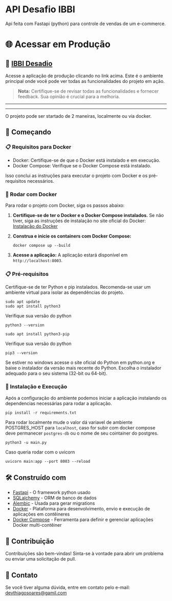 # API Desafio IBBI

Api feita com Fastapi (python) para controle de vendas de um e-commerce.

# 🌐 Acessar em Produção

## 🚀 [IBBI Desadio](https://ibbi-ui.vercel.app)


Acesse a aplicação de produção clicando no link acima. Este é o ambiente principal onde você pode ver todas as funcionalidades do projeto em ação.

> **Nota:** Certifique-se de revisar todas as funcionalidades e fornecer feedback. Sua opinião é crucial para a melhoria.

---
---

O projeto pode ser startado de 2 maneiras, localmente ou via docker.

## 🚀 Começando

### 📋 Requisitos para Docker
- Docker: Certifique-se de que o Docker está instalado e em execução.
- Docker Compose: Verifique se o Docker Compose está instalado.

Isso conclui as instruções para executar o projeto com Docker e os pré-requisitos necessários.

### 🐳 Rodar com Docker
Para rodar o projeto com Docker, siga os passos abaixo:

1. **Certifique-se de ter o Docker e o Docker Compose instalados.** Se não tiver, siga as instruções de instalação no site oficial do Docker: [Instalação do Docker](https://docs.docker.com/get-docker/)

2. **Construa e inicie os containers com Docker Compose:**
    ```
    docker compose up --build
    ```

3. **Acesse a aplicação:**
   A aplicação estará disponível em `http://localhost:8003`.


### 📋 Pré-requisitos
Certifique-se de ter Python e pip instalados. Recomenda-se usar um ambiente virtual para isolar as dependências do projeto.
```
sudo apt update
sudo apt install python3
```
Verifique sua versão do python
```
python3 --version
```

```
sudo apt install python3-pip
```
Verifique sua versão do python
```
pip3 --version
```
Se estiver no windows acesse o site oficial do Python em python.org e baixe o instalador da versão mais recente do Python. Escolha o instalador adequado para o seu sistema (32-bit ou 64-bit). 

### 🔧 Instalação e Execução
Após a configuração do ambiente podemos iniciar a aplicação instalando os dependencias necessárias para rodar a aplicação.

```
pip install -r requirements.txt
```

Para rodar localmente mude o valor dá variavel de ambiente POSTGRES_HOST para `localhost`, caso for subir com docker compose deve permanecer `postgres-db` ou o nome de seu cointainer do postgres.
```
python3 -u main.py
```
Caso queria rodar com o uvicorn

```
uvicorn main:app --port 8003 --reload
```

## 🛠️ Construído com

* [Fastapi](https://fastapi.tiangolo.com/) - O framework python usado
* [SQLalchemy](https://www.sqlalchemy.org/) - ORM de banco de dados
* [Alembic](https://alembic.sqlalchemy.org/en/latest/) - Usada para gerar migrations
* [Docker](https://www.docker.com/) - Plataforma para desenvolvimento, envio e execução de aplicações em contêineres
* [Docker Compose](https://docs.docker.com/compose/) - Ferramenta para definir e gerenciar aplicações Docker multi-contêiner

## 🤝 Contribuição
Contribuições são bem-vindas! Sinta-se à vontade para abrir um problema ou enviar uma solicitação de pull.

## 📧 Contato
Se você tiver alguma dúvida, entre em contato pelo e-mail: devthiagosoares@gamil.com
